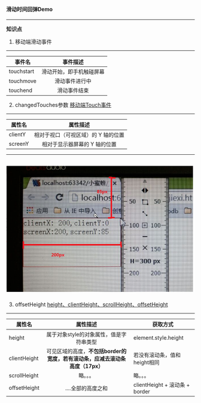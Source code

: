 #### 滑动时间回弹Demo
--------------------
**知识点**
1. 移动端滑动事件<br>
--------------------
事件名|事件描述|
--|:--:|
touchstart|滑动开始，即手机触碰屏幕|
touchmove|滑动事件进行中|
touchend|滑动事件结束|
2. changedTouches参数
[移动端Touch事件](http://caibaojian.com/mobile-touch-event.html)
---------------------
属性名|属性描述|
--|:--:|
clientY|相对于视口（可视区域）的 Y 轴的位置
screenY|相对于显示器屏幕的 Y 轴的位置
---------------------
![示例图](./imgs/clientY示例图.png)<br>
---------------------
3. offsetHeight
[height、clientHeight、scrollHeight、offsetHeight](http://www.cnblogs.com/yuteng/articles/1894578.html)
---------------------
属性名|属性描述|获取方式
--|:--:|--
height|属于对象style的对象属性，值是字符串类型|element.style.height
clientHeight|可见区域的高度，**不包括border的宽度，若有滚动条，应减去滚动条高度（17px）**|若没有滚动条，值和height相同
scrollHeight|略。。。|略。。。
offsetHeight|....全部的高度之和|clientHeight + 滚动条 + border

